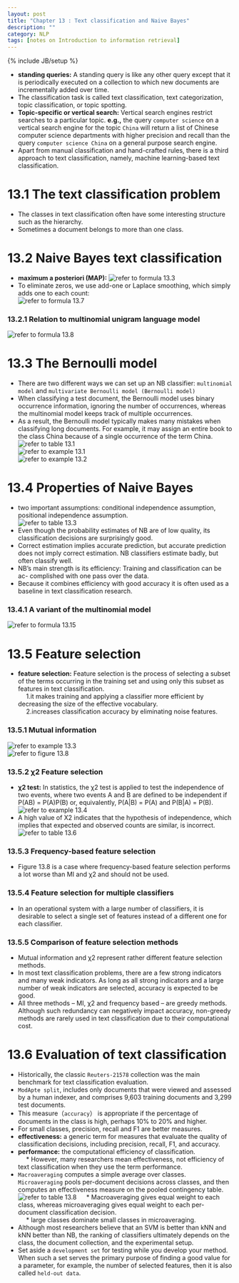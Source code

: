```yaml
---
layout: post
title: "Chapter 13 : Text classification and Naive Bayes"
description: ""
category: NLP
tags: [notes on Introduction to information retrieval]
---
```

{% include JB/setup %}

* **standing queries:** A standing query is like any other query except that it is periodically executed on a collection to which new documents are incrementally added over time.  
* The classification task is called text classification, text categorization, topic classification, or topic spotting.  
* **Topic-specific or vertical search:** Vertical search engines restrict searches to a particular topic. **e.g.,** the query `computer science` on a vertical search engine for the topic `China` will return a list of Chinese computer science departments with higher precision and recall than the query `computer science China` on a general purpose search engine.   
* Apart from manual classification and hand-crafted rules, there is a third approach to text classification, namely, machine learning-based text classification.  

# 13.1 The text classification problem
* The classes in text classification often have some interesting structure such as the hierarchy.  
* Sometimes a document belongs to more than one class.  

# 13.2 Naive Bayes text classification
* **maximum a posteriori (MAP):** 
![refer to formula 13.3](../snapshot/27.png)  
* To eliminate zeros, we use add-one or Laplace smoothing, which simply adds one to each count:  
![refer to formula 13.7](../snapshot/28.png)  

### 13.2.1 Relation to multinomial unigram language model
![refer to formula 13.8](../snapshot/29.png)  

# 13.3 The Bernoulli model
* There are two different ways we can set up an NB classifier: `multinomial model` and `multivariate Bernoulli model (Bernoulli model)`  
* When classifying a test document, the Bernoulli model uses binary occurrence information, ignoring the number of occurrences, whereas the multinomial model keeps track of multiple occurrences.   
* As a result, the Bernoulli model typically makes many mistakes when classifying long documents. For example, it may assign an entire book to the class China because of a single occurrence of the term China. 
![refer to table 13.1](../snapshot/32.png)   
![refer to example 13.1](../snapshot/30.png)  
![refer to example 13.2](../snapshot/31.png)  

# 13.4 Properties of Naive Bayes
* two important assumptions: conditional independence assumption, positional independence assumption.  
![refer to table 13.3](../snapshot/33.png)  
* Even though the probability estimates of NB are of low quality, its classification decisions are surprisingly good.   
* Correct estimation implies accurate prediction, but accurate prediction does not imply correct estimation. NB classifiers estimate badly, but often classify well.    
* NB’s main strength is its efficiency: Training and classification can be ac- complished with one pass over the data.   
* Because it combines efficiency with good accuracy it is often used as a baseline in text classification research.  

### 13.4.1 A variant of the multinomial model
![refer to formula 13.15](../snapshot/34.png)  

# 13.5 Feature selection
* **feature selection:** Feature selection is the process of selecting a subset of the terms occurring in the training set and using only this subset as features in text classification.  
&emsp; 1.it makes training and applying a classifier more efficient by decreasing the size of the effective vocabulary.  
&emsp; 2.increases classification accuracy by eliminating noise features.  

### 13.5.1 Mutual information
![refer to example 13.3](../snapshot/35.png)  
![refer to figure 13.8](../snapshot/36.png)  

### 13.5.2 χ2 Feature selection
* **χ2 test:**  In statistics, the χ2 test is applied to test the independence of two events, where two events A and B are defined to be independent if P(AB) = P(A)P(B) or, equivalently, P(A|B) = P(A) and P(B|A) = P(B).  
![refer to example 13.4](../snapshot/37.png) 
* A high value of X2 indicates that the hypothesis of independence, which implies that expected and observed counts are similar, is incorrect.  
![refer to table 13.6](../snapshot/38.png)  

### 13.5.3 Frequency-based feature selection
* Figure 13.8 is a case where frequency-based feature selection performs a lot worse than MI and χ2 and should not be used.  

### 13.5.4 Feature selection for multiple classifiers
* In an operational system with a large number of classifiers, it is desirable to select a single set of features instead of a different one for each classifier.   

### 13.5.5 Comparison of feature selection methods
* Mutual information and χ2 represent rather different feature selection methods.  
* In most text classification problems, there are a few strong indicators and many weak indicators. As long as all strong indicators and a large number of weak indicators are selected, accuracy is expected to be good.   
* All three methods – MI, χ2 and frequency based – are greedy methods. Although such redundancy can negatively impact accuracy, non-greedy methods are rarely used in text classification due to their computational cost.  

# 13.6 Evaluation of text classification
* Historically, the classic `Reuters-21578` collection was the main benchmark for text classification evaluation.  
* `ModApte split`, includes only documents that were viewed and assessed by a human indexer, and comprises 9,603 training documents and 3,299 test documents.   
* This measure（`accuracy`） is appropriate if the percentage of documents in the class is high, perhaps 10% to 20% and higher.  
* For small classes, precision, recall and F1 are better measures.  
* **effectiveness:** a generic term for measures that evaluate the quality of classification decisions, including precision, recall, F1, and accuracy.   
* **performance:** the computational efficiency of classification.  
&emsp; * However, many researchers mean effectiveness, not efficiency of text classification when they use the term performance.  
* `Macroaveraging` computes a simple average over classes. `Microaveraging` pools per-document decisions across classes, and then computes an effectiveness measure on the pooled contingency table. 
![refer to table 13.8](../snapshot/39.png) 
&emsp; * Macroaveraging gives equal weight to each class, whereas microaveraging gives equal weight to each per-document classification decision.   
&emsp; * large classes dominate small classes in microaveraging.   
* Although most researchers believe that an SVM is better than kNN and kNN better than NB, the ranking of classifiers ultimately depends on the class, the document collection, and the experimental setup.  
* Set aside a `development set` for testing while you develop your method. When such a set serves the primary purpose of finding a good value for a parameter, for example, the number of selected features, then it is also called `held-out data`.   
